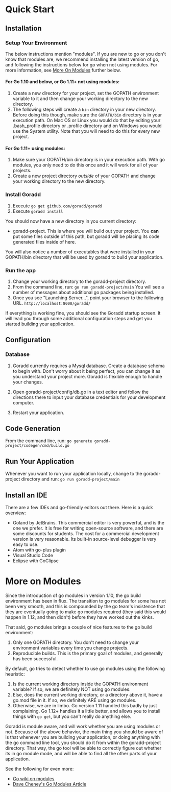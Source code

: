 # Quick Start
## Installation
### Setup Your Environment
The below instructions mention "modules". If you are new to go or you don't know that
modules are, we recommend installing
the latest version of go, and following the instructions below for go when not using modules.
For more information, see [More On Modules](#more-on-modules) further below.

#### For Go 1.10 and below, or Go 1.11+ not using modules:
1. Create a new directory for your project, set the GOPATH environment variable to it and 
then change your working directory to the new directory.
1. The following steps will create a `bin` directory in your new directory. Before doing this
though, make sure the `GOPATH/bin` directory is in your execution path. On Mac OS or Linux 
you would do that by editing your .bash_profile directory or .profile 
directory and on Windows you would use the System utility. Note that you will need to
do this for every new project.

#### For Go 1.11+ using modules:
1. Make sure your GOPATH/bin directory is in your execution path. With go modules, you
only need to do this once and it will work for all of your projects.
1. Create a new project directory *outside* of your GOPATH and change your working directory 
to the new directory.

### Install Goradd
1. Execute ```go get github.com/goradd/goradd```
1. Execute ```goradd install```

You should now have a new directory in you current directory:
* goradd-project. This is where you will build out your project. You **can** put some
files outside of this path, but goradd will be placing its code generated files
inside of here.

You will also notice a number of executables that were installed in your GOPATH/bin directory
that will be used by goradd to build your application.

### Run the app
1. Change your working directory to the goradd-project directory. 
2. From the command line, run:
```go run goradd-project/main```
You will see a number of messages about additional go packages being installed.
3. Once you see "Launching Server...", point your browser to the following URL. 
`http://localhost:8000/goradd/`

If everything is working fine, you should see the Goradd startup screen. It will lead 
you through some additional configuration steps and get you started building your
application. 


## Configuration
### Database
1. Goradd currently requires a Mysql database. Create a 
database schema to begin with. Don't worry about it being perfect, you
can change it as you understand your project more. Goradd is flexible enough
to handle your changes.

2. Open goradd-project/config/db.go in a text editor and follow the directions there
to input your database credentials for your development computer.

3. Restart your application.

## Code Generation
From the command line, run:
`go generate goradd-project/codegen/cmd/build.go`

## Run Your Application
Whenever you want to run your application locally, change to the goradd-project directory and run:
```go run goradd-project/main```

## Install an IDE
There are a few IDEs and go-friendly editors out there. Here is a quick overview:

* Goland by JetBrains. This commercial editor is very powerful, and is the one we prefer. It is
free for writing open-source software, and there are some discounts for students. The
cost for a commercial development version is very reasonable. Its built-in
source-level debugger is very easy to use.
* Atom with go-plus plugin
* Visual Studio Code
* Eclipse with GoClipse

# More on Modules
Since the introduction of go modules in version 1.10, the go build environment has
been in flux. The transition to go modules for some has not been very smooth, and
this is compounded by the go team's insistence that they are eventually going to make go modules
required (they said this would happen in 1.12, and then didn't)
before they have worked out the kinks.

That said, go modules brings a couple of nice features to the go build environment:
1) Only one GOPATH directory. You don't need to change your environment variables 
every time you change projects.
2) Reproducible builds. This is the primary goal of modules, and generally has been
successful.

By default, go tries to detect whether to use go modules using
the following heuristic:
1. Is the current working directory inside the GOPATH environment variable? If so,
we are definitely NOT using go modules.
2. Else, does the current working directory, or a directory above it, have a go.mod file in
it. If so, we definitely ARE using go modules.
3. Otherwise, we are in limbo. Go version 1.11 handled this badly by just complaining.
Go 1.12+ handles it a little better, and allows you to install things with `go get`,
but you can't really do anything else.

Goradd is module aware, and will work whether you are using modules or not. Because
of the above behavior, the main thing you should be aware of is that whenever you
are building your application, or doing anything with the go command line tool,
you should do it from within the goradd-project directory. That way, the go tool
will be able to correctly figure out whether its in go module mode, and will be
able to find all the other parts of your application.

See the following for even more:
* [Go wiki on modules](https://github.com/golang/go/wiki/Modules)
* [Dave Cheney's Go Modules Article](https://dave.cheney.net/2018/07/14/taking-go-modules-for-a-spin)